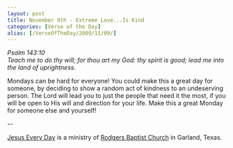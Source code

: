 ```yaml
---
layout: post
title: November 9th - Extreme Love...Is Kind
categories: [Verse of the Day]
alias: [/VerseOfTheDay/2009/11/09/]
---
```


_Psalm 143:10  
Teach me to do thy will; for thou art my God: thy spirit is good;
lead me into the land of uprightness._

Mondays can be hard for everyone! You could make this a great day
for someone, by deciding to show a random act of kindness to an
undeserving person. The Lord will lead you to just the people that
need it the most, if you will be open to His will and direction for
your life. Make this a great Monday for someone else and yourself!

 --

<a href=http://jesuseveryday.net>Jesus Every Day</a> is a ministry of <a href=http://rodgersbaptist.net>Rodgers Baptist Church</a> in Garland, Texas.
